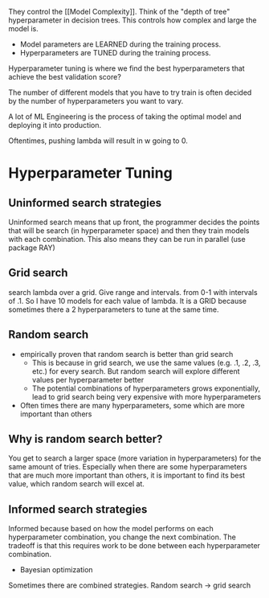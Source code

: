 They control the [[Model Complexity]]. Think of the "depth of tree" hyperparameter in decision trees. This controls how complex and large the model is.

- Model parameters are LEARNED during the training process.
- Hyperparameters are TUNED during the training process.

Hyperparameter tuning is where we find the best hyperparameters that achieve the best validation score?

The number of different models that you have to try train is often decided by the number of hyperparameters you want to vary.

A lot of ML Engineering is the process of taking the optimal model and deploying it into production.


Oftentimes, pushing lambda will result in w going to 0.

# Hyperparameter Tuning
## Uninformed search strategies
Uninformed search means that up front, the programmer decides the points that will be search (in hyperparameter space) and then they train models with each combination. This also means they can be run in parallel (use package RAY)
## Grid search
search lambda over a grid. Give range and intervals. from 0-1 with intervals of .1. So I have 10 models for each value of lambda. It is a GRID because sometimes there a 2 hyperparameters to tune at the same time. 

## Random search
- empirically proven that random search is better than grid search
	- This is because in grid search, we use the same values (e.g. .1, .2, .3, etc.) for every search. But random search will explore different values per hyperparameter better
	- The potential combinations of hyperparameters grows exponentially, lead to grid search being very expensive with more hyperparameters
- Often times there are many hyperparameters, some which are more important than others

## Why is random search better?
You get to search a larger space (more variation in hyperparameters) for the same amount of tries. Especially when there are some hyperparameters that are much more important than others, it is important to find its best value, which random search will excel at.


## Informed search strategies
Informed because based on how the model performs on each hyperparameter combination, you change the next combination. The tradeoff is that this requires work to be done between each hyperparameter combination.
- Bayesian optimization

Sometimes there are combined strategies. Random search -> grid search